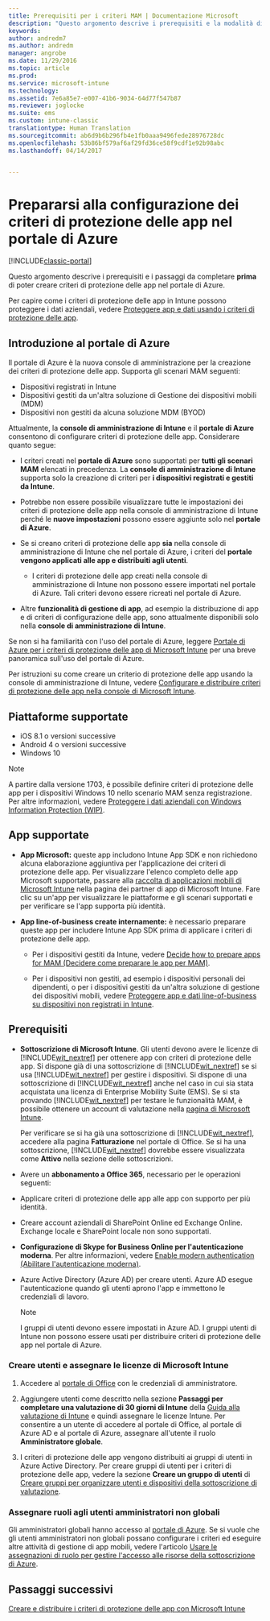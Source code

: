 ```yaml
---
title: Prerequisiti per i criteri MAM | Documentazione Microsoft
description: "Questo argomento descrive i prerequisiti e la modalità di configurazione degli utenti per creare i criteri di gestione di app mobili."
keywords: 
author: andredm7
ms.author: andredm
manager: angrobe
ms.date: 11/29/2016
ms.topic: article
ms.prod: 
ms.service: microsoft-intune
ms.technology: 
ms.assetid: 7e6a85e7-e007-41b6-9034-64d77f547b87
ms.reviewer: joglocke
ms.suite: ems
ms.custom: intune-classic
translationtype: Human Translation
ms.sourcegitcommit: ab6d9b6b296fb4e1fb0aaa9496fede28976728dc
ms.openlocfilehash: 53b86bf579af6af29fd36ce58f9cdf1e92b98abc
ms.lasthandoff: 04/14/2017


---
```


# <a name="get-ready-to-configure-app-protection-policies-in-the-azure-portal"></a>Prepararsi alla configurazione dei criteri di protezione delle app nel portale di Azure

[!INCLUDE[classic-portal](../includes/classic-portal.md)]

Questo argomento descrive i prerequisiti e i passaggi da completare **prima** di poter creare criteri di protezione delle app nel portale di Azure.

Per capire come i criteri di protezione delle app in Intune possono proteggere i dati aziendali, vedere [Proteggere app e dati usando i criteri di protezione delle app](protect-apps-and-data-with-microsoft-intune.md).

## <a name="what-is-the-azure-portal"></a>Introduzione al portale di Azure

Il portale di Azure è la nuova console di amministrazione per la creazione dei criteri di protezione delle app. Supporta gli scenari MAM seguenti:
- Dispositivi registrati in Intune
- Dispositivi gestiti da un'altra soluzione di Gestione dei dispositivi mobili (MDM)
- Dispositivi non gestiti da alcuna soluzione MDM (BYOD)

Attualmente, la **console di amministrazione di Intune** e il **portale di Azure** consentono di configurare criteri di protezione delle app.  Considerare quanto segue:

* I criteri creati nel **portale di Azure** sono supportati per **tutti gli scenari MAM** elencati in precedenza. La **console di amministrazione di Intune** supporta solo la creazione di criteri per **i dispositivi registrati e gestiti da Intune**.

* Potrebbe non essere possibile visualizzare tutte le impostazioni dei criteri di protezione delle app nella console di amministrazione di Intune perché le **nuove impostazioni** possono essere aggiunte solo nel **portale di Azure**.

* Se si creano criteri di protezione delle app **sia** nella console di amministrazione di Intune che nel portale di Azure, i criteri del **portale vengono applicati alle app e distribuiti agli utenti**.
    * I criteri di protezione delle app creati nella console di amministrazione di Intune non possono essere importati nel portale di Azure.  Tali criteri devono essere ricreati nel portale di Azure.


* Altre **funzionalità di gestione di app**, ad esempio la distribuzione di app e di criteri di configurazione delle app, sono attualmente disponibili solo nella **console di amministrazione di Intune**.


Se non si ha familiarità con l'uso del portale di Azure, leggere [Portale di Azure per i criteri di protezione delle app di Microsoft Intune](azure-portal-for-microsoft-intune-mam-policies.md) per una breve panoramica sull'uso del portale di Azure.

Per istruzioni su come creare un criterio di protezione delle app usando la console di amministrazione di Intune, vedere [Configurare e distribuire criteri di protezione delle app nella console di Microsoft Intune](configure-and-deploy-mobile-application-management-policies-in-the-microsoft-intune-console.md).


##  <a name="supported-platforms"></a>Piattaforme supportate
- iOS 8.1 o versioni successive
- Android 4 o versioni successive
- Windows 10

>[!NOTE]
>A partire dalla versione 1703, è possibile definire criteri di protezione delle app per i dispositivi Windows 10 nello scenario MAM senza registrazione. Per altre informazioni, vedere [Proteggere i dati aziendali con Windows Information Protection (WIP)](https://technet.microsoft.com/itpro/windows/keep-secure/protect-enterprise-data-using-wip).

##  <a name="supported-apps"></a>App supportate
* **App Microsoft:** queste app includono Intune App SDK e non richiedono alcuna elaborazione aggiuntiva per l'applicazione dei criteri di protezione delle app.
Per visualizzare l'elenco completo delle app Microsoft supportate, passare alla [raccolta di applicazioni mobili di Microsoft Intune](https://www.microsoft.com/cloud-platform/microsoft-intune-apps) nella pagina dei partner di app di Microsoft Intune. Fare clic su un'app per visualizzare le piattaforme e gli scenari supportati e per verificare se l'app supporta più identità.

* **App line-of-business create internamente:** è necessario preparare queste app per includere Intune App SDK prima di applicare i criteri di protezione delle app.

  * Per i dispositivi gestiti da Intune, vedere [Decide how to prepare apps for MAM (Decidere come preparare le app per MAM)](decide-how-to-prepare-apps-for-mobile-application-management-with-microsoft-intune.md).

  * Per i dispositivi non gestiti, ad esempio i dispositivi personali dei dipendenti, o per i dispositivi gestiti da un'altra soluzione di gestione dei dispositivi mobili, vedere [Proteggere app e dati line-of-business su dispositivi non registrati in Intune](protect-line-of-business-apps-and-data-on-devices-not-enrolled-in-microsoft-intune.md).

## <a name="prerequisites"></a>Prerequisiti

-   **Sottoscrizione di Microsoft Intune**. Gli utenti devono avere le licenze di [!INCLUDE[wit_nextref](../includes/wit_nextref_md.md)] per ottenere app con criteri di protezione delle app.
Si dispone già di una sottoscrizione di [!INCLUDE[wit_nextref](../includes/wit_nextref_md.md)] se si usa [!INCLUDE[wit_nextref](../includes/wit_nextref_md.md)] per gestire i dispositivi. Si dispone di una sottoscrizione di [!INCLUDE[wit_nextref](../includes/wit_nextref_md.md)] anche nel caso in cui sia stata acquistata una licenza di Enterprise Mobility Suite (EMS). Se si sta provando [!INCLUDE[wit_nextref](../includes/wit_nextref_md.md)] per testare le funzionalità MAM, è possibile ottenere un account di valutazione nella [pagina di Microsoft Intune](https://www.microsoft.com/server-cloud/products/microsoft-intune/).

    Per verificare se si ha già una sottoscrizione di [!INCLUDE[wit_nextref](../includes/wit_nextref_md.md)], accedere alla pagina **Fatturazione** nel portale di Office.  Se si ha una sottoscrizione, [!INCLUDE[wit_nextref](../includes/wit_nextref_md.md)] dovrebbe essere visualizzata come **Attivo** nella sezione delle sottoscrizioni.

-   Avere un **abbonamento a Office 365**, necessario per le operazioni seguenti:

  - Applicare criteri di protezione delle app alle app con supporto per più identità.

  - Creare account aziendali di SharePoint Online ed Exchange Online. Exchange locale e SharePoint locale non sono supportati.

-   **Configurazione di Skype for Business Online per l'autenticazione moderna**. Per altre informazioni, vedere [Enable modern authentication (Abilitare l'autenticazione moderna)](http://social.technet.microsoft.com/wiki/contents/articles/34339.skype-for-business-online-enable-your-tenant-for-modern-authentication.aspx).


- Azure Active Directory (Azure AD) per creare utenti. Azure AD esegue l'autenticazione quando gli utenti aprono l'app e immettono le credenziali di lavoro.

    > [!NOTE]
    > I gruppi di utenti devono essere impostati in Azure AD. I gruppi utenti di Intune non possono essere usati per distribuire criteri di protezione delle app nel portale di Azure.

### <a name="create-users-and-assign-microsoft-intune-licenses"></a>Creare utenti e assegnare le licenze di Microsoft Intune

1.  Accedere al [portale di Office](http://portal.office.com) con le credenziali di amministratore.

2.  Aggiungere utenti come descritto nella sezione **Passaggi per completare una valutazione di 30 giorni di Intune** della [Guida alla valutazione di Intune](https://docs.microsoft.com/intune/understand-explore/get-started-with-a-30-day-trial-of-microsoft-intune) e quindi assegnare le licenze Intune. Per consentire a un utente di accedere al portale di Office, al portale di Azure AD e al portale di Azure, assegnare all'utente il ruolo **Amministratore globale**.

5.  I criteri di protezione delle app vengono distribuiti ai gruppi di utenti in Azure Active Directory. Per creare gruppi di utenti per i criteri di protezione delle app, vedere la sezione **Creare un gruppo di utenti** di [Creare gruppi per organizzare utenti e dispositivi della sottoscrizione di valutazione](https://docs.microsoft.com/intune/understand-explore/get-started-with-a-30-day-trial-of-microsoft-intune-step-3).

### <a name="assign-roles-to-non-global-admin-users"></a>Assegnare ruoli agli utenti amministratori non globali

Gli amministratori globali hanno accesso al [portale di Azure](https://portal.azure.com).  Se si vuole che gli utenti amministratori non globali possano configurare i criteri ed eseguire altre attività di gestione di app mobili, vedere l'articolo [Usare le assegnazioni di ruolo per gestire l'accesso alle risorse della sottoscrizione di Azure](https://azure.microsoft.com/documentation/articles/role-based-access-control-configure/).

## <a name="next-steps"></a>Passaggi successivi
[Creare e distribuire i criteri di protezione delle app con Microsoft Intune](create-and-deploy-mobile-app-management-policies-with-microsoft-intune.md)

